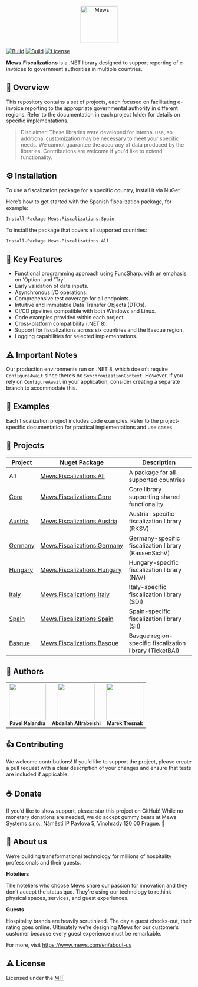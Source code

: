 <p align="center">
    <a href="https://mews.com">
        <img alt="Mews" height="100px" src="https://user-images.githubusercontent.com/435787/129971779-2c64348e-05a3-49d0-b026-91913ffd68dc.png">
    </a>
</p>

[![Build](https://img.shields.io/github/actions/workflow/status/MewsSystems/fiscalizations/build-and-test-all.yml?branch=master&label=build%20and%20tests)](https://github.com/MewsSystems/fiscalizations/actions/workflows/build-and-test-all.yml)
[![Build](https://img.shields.io/github/actions/workflow/status/MewsSystems/fiscalizations/publish-all.yml?branch=master&label=publish)](https://github.com/MewsSystems/fiscalizations/actions/workflows/publish-all.yml)
[![License](https://img.shields.io/github/license/MewsSystems/fiscalizations)](https://github.com/MewsSystems/fiscalizations/blob/master/LICENSE)

**Mews.Fiscalizations** is a .NET library designed to support reporting of e-invoices to government authorities in multiple countries.

## 📃 Overview

This repository contains a set of projects, each focused on facilitating e-invoice reporting to the appropriate governmental authority in different regions. Refer to the documentation in each project folder for details on specific implementations.

>Disclaimer: These libraries were developed for internal use, so additional customization may be necessary to meet your specific needs. We cannot guarantee the accuracy of data produced by the libraries. Contributions are welcome if you'd like to extend functionality.

## ⚙️ Installation

To use a fiscalization package for a specific country, install it via NuGet

Here’s how to get started with the Spanish fiscalization package, for example:
```bash
Install-Package Mews.Fiscalizations.Spain
```

To install the package that covers all supported countries:
```bash
Install-Package Mews.Fiscalizations.All
```

## 🎯 Key Features

-   Functional programming approach using [FuncSharp](https://github.com/MewsSystems/FuncSharp). with an emphasis on 'Option' and 'Try'.
-   Early validation of data inputs.
-   Asynchronous I/O operations.
-   Comprehensive test coverage for all endpoints.
-   Intuitive and immutable Data Transfer Objects (DTOs).
-   CI/CD pipelines compatible with both Windows and Linux.
-   Code examples provided within each project.
-   Cross-platform compatibility (.NET 8).
-   Support for fiscalizations across six countries and the Basque region.
-   Logging capabilities for selected implementations.

## ⚠ Important Notes
Our production environments run on .NET 8, which doesn’t require `ConfigureAwait` since there’s no `SynchronizationContext`. However, if you rely on `ConfigureAwait` in your application, consider creating a separate branch to accommodate this.

## 👀 Examples

Each fiscalization project includes code examples. Refer to the project-specific documentation for practical implementations and use cases.

## 🧬 Projects

| **Project** | **Nuget Package** | **Description** |
| ----------- | ----------------- | --------- |
| All | [Mews.Fiscalizations.All](https://www.nuget.org/packages/Mews.Fiscalizations.All) | A package for all supported countries |
| [Core](https://github.com/MewsSystems/fiscalizations/tree/master/src/Core) | [Mews.Fiscalizations.Core](https://www.nuget.org/packages/Mews.Fiscalizations.Core) | Core library supporting shared functionality |
| [Austria](https://github.com/MewsSystems/fiscalizations/tree/master/src/Austria) | [Mews.Fiscalizations.Austria](https://www.nuget.org/packages/Mews.Fiscalizations.Austria) | Austria-specific fiscalization library (RKSV) |
| [Germany](https://github.com/MewsSystems/fiscalizations/tree/master/src/Germany) | [Mews.Fiscalizations.Germany](https://www.nuget.org/packages/Mews.Fiscalizations.Germany) | Germany-specific fiscalization library (KassenSichV) |
| [Hungary](https://github.com/MewsSystems/fiscalizations/tree/master/src/Hungary) | [Mews.Fiscalizations.Hungary](https://www.nuget.org/packages/Mews.Fiscalizations.Hungary) | Hungary-specific fiscalization library (NAV) |
| [Italy](https://github.com/MewsSystems/fiscalizations/tree/master/src/Italy) | [Mews.Fiscalizations.Italy](https://www.nuget.org/packages/Mews.Fiscalizations.Italy) | Italy-specific fiscalization library (SDI) |
| [Spain](https://github.com/MewsSystems/fiscalizations/tree/master/src/Spain) | [Mews.Fiscalizations.Spain](https://www.nuget.org/packages/Mews.Fiscalizations.Spain) | Spain-specific fiscalization library (SII) |
| [Basque](https://github.com/MewsSystems/fiscalizations/tree/master/src/Basque) | [Mews.Fiscalizations.Basque](https://www.nuget.org/packages/Mews.Fiscalizations.Basque) | Basque region-specific fiscalization library (TicketBAI) |

## 🧑 Authors
<table>
  <tr>
    <td align="center"><a href="https://github.com/KaliCZ"><img src="https://avatars.githubusercontent.com/u/12395130?v=4" width="100px;" alt=""/><br /><sub><b>Pavel Kalandra</b></sub></a><br /></td>
    <td align="center"><a href="https://github.com/abdallahbeshi"><img src="https://avatars.githubusercontent.com/u/51375082?v=4" width="100px;" alt=""/><br /><sub><b>Abdallah Altrabeishi</b></sub></a><br /></td>
    <td align="center"><a href="https://github.com/marektresnak"><img src="https://avatars.githubusercontent.com/u/12021177?v=4" width="100px;" alt=""/><br /><sub><b>Marek Tresnak</b></sub></a><br /></td>
  </tr>
</table>

## 👍 Contributing

We welcome contributions! If you’d like to support the project, please create a pull request with a clear description of your changes and ensure that tests are included if applicable.

## ☕ Donate

If you’d like to show support, please star this project on GitHub! While no monetary donations are needed, we do accept gummy bears at Mews Systems s.r.o., Náměstí IP Pavlova 5, Vinohrady 120 00 Prague. 🍬

## 🏢 About us

We’re building transformational technology for millions of hospitality professionals and their guests.

**Hoteliers**

The hoteliers who choose Mews share our passion for innovation and they don’t accept the status quo. They’re using our technology to rethink physical spaces, services, and guest experiences.

**Guests**

Hospitality brands are heavily scrutinized. The day a guest checks-out, their rating goes online. Ultimately we’re designing Mews for our customer’s customer because every guest experience must be remarkable.

For more, visit https://www.mews.com/en/about-us

## ⚠️ License

Licensed under the [MIT](https://github.com/MewsSystems/fiscalizations/blob/master/LICENSE)
